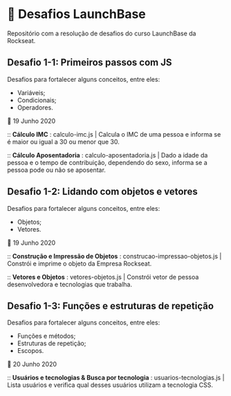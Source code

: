 # :rocket: Desafios LaunchBase
Repositório com a resolução de desafios do curso LaunchBase da Rockseat.


##  Desafio 1-1: Primeiros passos com JS 

Desafios para fortalecer alguns conceitos, entre eles:
- Variáveis;
- Condicionais;
- Operadores.


📆 19 Junho 2020

:: **Cálculo IMC** : calculo-imc.js | Calcula o IMC de uma pessoa e informa se é maior ou igual a 30 ou menor que 30.

:: **Cálculo Aposentadoria** : calculo-aposentadoria.js | Dado a idade da pessoa e o tempo de contribuição, dependendo do sexo, informa se a pessoa pode ou não se aposentar.

##  Desafio 1-2: Lidando com objetos e vetores 

Desafios para fortalecer alguns conceitos, entre eles:
- Objetos;
- Vetores.

📆 19 Junho 2020

:: **Construção e Impressão de Objetos** : construcao-impressao-objetos.js | Constrói e imprime o objeto da Empresa Rockseat.

:: **Vetores e Objetos** : vetores-objetos.js | Constrói vetor de pessoa desenvolvedora e tecnologias que trabalha.


##  Desafio 1-3: Funções e estruturas de repetição 

Desafios para fortalecer alguns conceitos, entre eles:

- Funções e métodos;
- Estruturas de repetição;
- Escopos.

📆 20 Junho 2020

:: **Usuários e tecnologias & Busca por tecnologia** : usuarios-tecnologias.js | Lista usuários e verifica qual desses usuários utilizam a tecnologia CSS.

